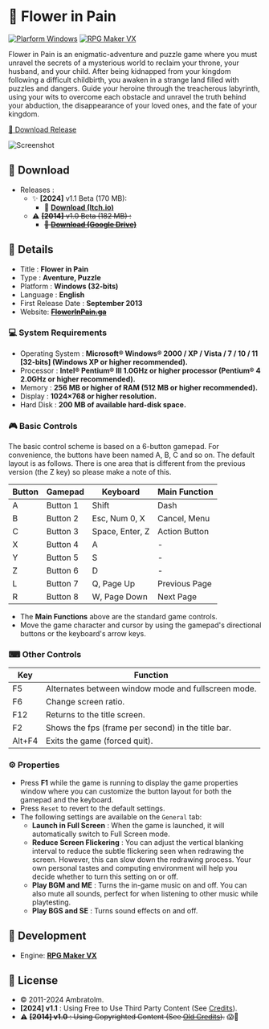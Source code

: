 # 🌹 Flower in Pain

[![Plarform Windows](https://img.shields.io/badge/Windows-blue?logo=windows)](https://github.com/topics/windows)
[![RPG Maker VX](https://img.shields.io/badge/RPG%20Maker-VX-blue?logo=ruby)](https://github.com/topics/rpgmakervx)

Flower in Pain is an enigmatic-adventure and puzzle game where you must unravel the secrets of a mysterious world to reclaim your throne, your husband, and your child. After being kidnapped from your kingdom following a difficult childbirth, you awaken in a strange land filled with puzzles and dangers. Guide your heroine through the treacherous labyrinth, using your wits to overcome each obstacle and unravel the truth behind your abduction, the disappearance of your loved ones, and the fate of your kingdom.

[🔽 Download Release](#-download)

![Screenshot](./screenshot.gif?raw=true)

## 💾 Download

- Releases :
  - ✨ **[2024]** v1.1 Beta (170 MB):
    - 💾 **[Download (Itch.io)](https://ambratolm.itch.io/flower-in-pain)**
  - ⚠ ~~**[2014]** v1.0 Beta (182 MB) :~~
    <!-- - ~~💾 **[Download](./Flower_in_Pain_v1.0_installer.exe)**~~ -->
    - ~~💾 **[Download (Google Drive)](https://drive.google.com/file/d/0B0DuWGurSUq_WGNucXNyREk5X00/view?usp=sharing&resourcekey=0-gPCcyFEouXam55XKSFXnIA "Download")**~~

## 📓 Details

- Title : **Flower in Pain**
- Type : **Aventure, Puzzle**
- Platform : **Windows (32-bits)**
- Language : **English**
- First Release Date : **September 2013**
- Website: ~~**[FlowerInPain.ga](https://flowerinpain.blogspot.com/p/flower-in-pain.html)**~~

### 💻 System Requirements

- Operating System : **Microsoft® Windows® 2000 / XP / Vista / 7 / 10 / 11 [32-bits] (Windows XP or higher recommended).**
- Processor : **Intel® Pentium® III 1.0GHz or higher processor (Pentium® 4 2.0GHz or higher recommended).**
- Memory : **256 MB or higher of RAM (512 MB or higher recommended).**
- Display : **1024×768 or higher resolution.**
- Hard Disk : **200 MB of available hard-disk space.**

### 🎮 Basic Controls

The basic control scheme is based on a 6-button gamepad. For convenience, the buttons have been named A, B, C and so on. The default layout is as follows. There is one area that is different from the previous version (the Z key) so please make a note of this.

| Button | Gamepad  | Keyboard        | Main Function |
| ------ | -------- | --------------- | ------------- |
| A      | Button 1 | Shift           | Dash          |
| B      | Button 2 | Esc, Num 0, X   | Cancel, Menu  |
| C      | Button 3 | Space, Enter, Z | Action Button |
| X      | Button 4 | A               | -             |
| Y      | Button 5 | S               | -             |
| Z      | Button 6 | D               | -             |
| L      | Button 7 | Q, Page Up      | Previous Page |
| R      | Button 8 | W, Page Down    | Next Page     |

- The **Main Functions** above are the standard game controls.
- Move the game character and cursor by using the gamepad's directional buttons or the keyboard's arrow keys.

### ⌨ Other Controls

| Key    | Function                                                                                                                                  |
| ------ | ----------------------------------------------------------------------------------------------------------------------------------------- |
| F5     | Alternates between window mode and fullscreen mode.                                                                                       |
| F6     | Change screen ratio.                                                                                                                      |
| F12    | Returns to the title screen.                                                                                                              |
| F2     | Shows the fps (frame per second) in the title bar.                                                                                        |
| Alt+F4 | Exits the game (forced quit).                                                                                                             |

### ⚙ Properties

- Press **F1** while the game is running to display the game properties window where you can customize the button layout for both the gamepad and the keyboard.
- Press `Reset` to revert to the default settings.
- The following settings are available on the `General` tab:
  - **Launch in Full Screen** : When the game is launched, it will automatically switch to Full Screen mode.
  - **Reduce Screen Flickering** : You can adjust the vertical blanking interval to reduce the subtle flickering seen when redrawing the screen. However, this can slow down the redrawing process. Your own personal tastes and computing environment will help you decide whether to turn this setting on or off.
  - **Play BGM and ME** : Turns the in-game music on and off. You can also mute all sounds, perfect for when listening to other music while playtesting.
  - **Play BGS and SE** : Turns sound effects on and off.

## 🚀 Development

- Engine: **[RPG Maker VX](https://www.rpgmakerweb.com/products/rpg-maker-vx)**

## :page_facing_up: License

- &copy; 2011-2024 Ambratolm.
- **[2024] v1.1** : Using Free to Use Third Party Content (See [Credits](./Extra/Docs/Credits.txt)).
- ⚠ ~~**[2014] v1.0** : Using Copyrighted Content (See [Old Credits](./Extra/Docs/Credits_old.txt)).~~ 😱🚨
